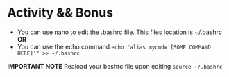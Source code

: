 # Activity && Bonus

- You can use nano to edit the .bashrc file. This files location is ~/.bashrc
**OR** 
- You can use the echo command `echo "alias mycmd='[SOME COMMAND HERE]'" >> ~/.bashrc`

**IMPORTANT NOTE**
Reaload your bashrc file upon editing `source ~/.bashrc`